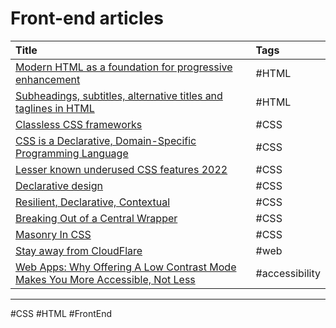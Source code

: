 # Front-end articles

| Title | Tags |
|:--|:--|
| [Modern HTML as a foundation for progressive enhancement](https://www.htmhell.dev/adventcalendar/2022/17/) | #HTML |
| [Subheadings, subtitles, alternative titles and taglines in HTML](https://www.tpgi.com/subheadings-subtitles-alternative-titles-and-taglines-in-html/) | #HTML |
| [Classless CSS frameworks](https://www.amitmerchant.com/classless-css-frameworks/) | #CSS |
| [CSS is a Declarative, Domain-Specific Programming Language](https://notlaura.com/css-is-a-programming-language/) | #CSS |
| [Lesser known underused CSS features 2022](https://www.smashingmagazine.com/2022/05/lesser-known-underused-css-features-2022/) | #CSS |
| [Declarative design](https://adactio.com/journal/18982) | #CSS |
| [Resilient, Declarative, Contextual](https://keithjgrant.com/posts/2018/06/resilient-declarative-contextual/) | #CSS |
| [Breaking Out of a Central Wrapper](https://css-irl.info/breaking-out-of-a-central-wrapper/) | #CSS |
| [Masonry In CSS](https://css-irl.info/masonry-in-css/) | #CSS |
| [Stay away from CloudFlare](https://unixsheikh.com/articles/stay-away-from-cloudflare.html?utm_source=pocket_reader) | #web |
| [Web Apps: Why Offering A Low Contrast Mode Makes You More Accessible, Not Less](https://blog.tiia.rocks/web-apps-why-offering-a-low-contrast-mode-makes-you-more-accessible-not-less) | #accessibility |

---

#CSS #HTML #FrontEnd
